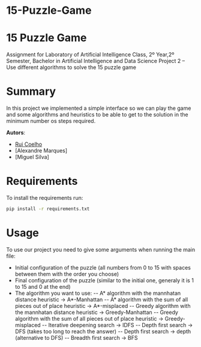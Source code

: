# 15-Puzzle-Game


# 15 Puzzle Game
Assignment for Laboratory of Artificial Intelligence Class, 2º Year,2º Semester, Bachelor in Artificial Intelligence and Data Science Project 2 – Use different algorithms to solve the 15 puzzle game

# Summary

In this project we implemented a simple interface so we can play the game and some algorithms and heuristics to be able to get to the solution in the minimum number os steps required.


**Autors**:
- [Rui Coelho](https://github.com/ruipmc)
- [Alexandre Marques]
- [Miguel Silva]


# Requirements

To install the requirements run:

```bash
pip install -r requirements.txt
```

# Usage

To use our project you need to give some arguments when running the main file:
- Initial configuration of the puzzle (all numbers from 0 to 15 with spaces between them with the order you choose)
- Final configuration of the puzzle (similar to the initial one, generaly it is 1 to 15 and 0 at the end)
- The algorithm you want to use:
  -- A* algorithm with the mannhatan distance heuristic -> A*-Manhattan
  -- A* algorithm with the sum of all pieces out of place heuristic -> A*-misplaced
  -- Greedy algorithm with the mannhatan distance heuristic -> Greedy-Manhattan
  -- Greedy algorithm with the sum of all pieces out of place heuristic -> Greedy-misplaced
  -- Iterative deepening search -> IDFS
  -- Depth first search -> DFS (takes too long to reach the answer)
  -- Depth first search -> depth (alternative to DFS)
  -- Breadth first search -> BFS
